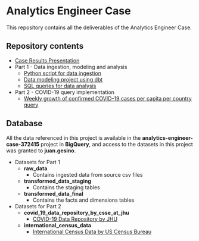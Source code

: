 # Analytics Engineer Case

This repository contains all the deliverables of the Analytics Engineer Case.

## Repository contents
* [Case Results Presentation](./analytics_engineer_case_presentation.pdf)
* Part 1 - Data ingestion, modeling and analysis
  * [Python script for data ingestion](./part1_deals_data_elt/data_ingestion.py)
  * [Data modeling project using dbt](./part1_deals_data_elt/data_transformation)
  * [SQL queries for data analysis](./part1_deals_data_elt/data_analysis)
* Part 2 - COVID-19 query implementation
  * [Weekly growth of confirmed COVID-19 cases per capita per country query](./part2_covid_analysis/covid_confirmed_cases_growth_per_country_per_week.sql)
  
## Database
All the data referenced in this project is available in the **analytics-engineer-case-372415** project in **BigQuery**, and access to the datasets in this project was granted to **juan.gesino**.

* Datasets for Part 1
  * **raw_data**
    * Contains ingested data from source csv files
  * **transformed_data_staging**
    * Contains the staging tables
  * **transformed_data_final**
    * Contains the facts and dimensions tables
* Datasets for Part 2
  * **covid_19_data_repository_by_csse_at_jhu**
    * [COVID-19 Data Repository by JHU](https://console.cloud.google.com/marketplace/product/johnshopkins/covid19_jhu_global_case)
  * **international_census_data**
    * [International Census Data by US Census Bureau](https://console.cloud.google.com/marketplace/product/united-states-census-bureau/international-census-data)
